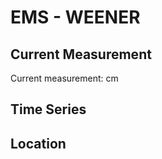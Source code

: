 # EMS - WEENER

## Current Measurement

Current measurement: <Value topic="rivers/pegel-online/EMS/WEENER/measurementValue"/> cm

## Time Series

<TimeSeries topic="rivers/pegel-online/EMS/WEENER/measurementValue" period="week" />

## Location

<WorldMap>
  <Marker lat="53.16118800544591" lon="7.371913437651044" labelTopic="rivers/pegel-online/EMS/WEENER/measurementValue" />
</WorldMap>
